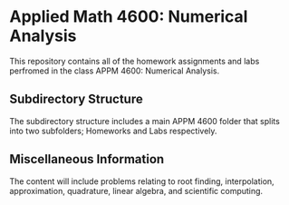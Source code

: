 # Applied Math 4600: Numerical Analysis
This repository contains all of the homework assignments and labs perfromed in the class APPM 4600: Numerical Analysis. 

## Subdirectory Structure
The subdirectory structure includes a main APPM 4600 folder that splits into two subfolders; Homeworks and Labs respectively.

## Miscellaneous Information
The content will include problems relating to root finding, interpolation, approximation, quadrature, linear algebra, and scientific computing.

